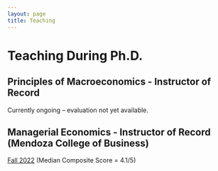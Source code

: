 ```yaml
---
layout: page
title: Teaching
---
```

# Teaching During Ph.D.

## Principles of Macroeconomics - Instructor of Record

Currently ongoing – evaluation not yet available.

## Managerial Economics - Instructor of Record (Mendoza College of Business)

[Fall 2022](/uploads/research/heterogenous_unemployment.pdf) (Median Composite Score = 4.1/5)
